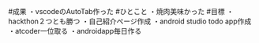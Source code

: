 #成果
・vscodeのAutoTab作った
#ひとこと
・焼肉美味かった
#目標
・hackthon２つとも勝つ
・自己紹介ページ作成
・android studio todo app作成
・atcoder一位取る
・androidapp毎日作る
